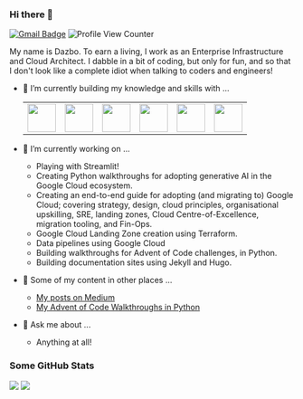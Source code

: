 ### Hi there 👋

[![Gmail Badge](https://img.shields.io/badge/-Gmail-c14438?style=flat-square&logo=Gmail&logoColor=white&link=mailto:derailed-dash@gmail.com)](mailto:derailed-dash@gmail.com) 
![Profile View Counter](https://komarev.com/ghpvc/?username=derailed-dash)

My name is Dazbo. To earn a living, I work as an Enterprise Infrastructure and Cloud Architect. 
I dabble in a bit of coding, but only for fun, and so that I don't look like a complete idiot when talking to coders and engineers!

- 🌱 I’m currently building my knowledge and skills with ... 
  <table>
    <tbody>
        <tr>
            <td><img height=50 src="https://cdn.jsdelivr.net/gh/devicons/devicon/icons/python/python-original-wordmark.svg"/></td>
            <td><img height=50 src="https://cdn.jsdelivr.net/gh/devicons/devicon/icons/jupyter/jupyter-original-wordmark.svg"/></td>
            <td><img height=50 src="https://cdn.jsdelivr.net/gh/devicons/devicon/icons/docker/docker-original-wordmark.svg" /></td>
            <td><img height=50 src="https://cdn.jsdelivr.net/gh/devicons/devicon/icons/kubernetes/kubernetes-plain-wordmark.svg"/></td>
            <td><img height=50 src="https://cdn.jsdelivr.net/gh/devicons/devicon/icons/googlecloud/googlecloud-original.svg"/></td>
            <td><img height=50 src="https://cdn.jsdelivr.net/gh/devicons/devicon/icons/terraform/terraform-original-wordmark.svg"/></td>
        </tr>
    </tbody>
  </table>
  
- 🔭 I’m currently working on ...
  - Playing with Streamlit!
  - Creating Python walkthroughs for adopting generative AI in the Google Cloud ecosystem.
  - Creating an end-to-end guide for adopting (and migrating to) Google Cloud; covering strategy, design, cloud principles, organisational upskilling, SRE, landing zones, Cloud Centre-of-Excellence, migration tooling, and Fin-Ops.
  - Google Cloud Landing Zone creation using Terraform.
  - Data pipelines using Google Cloud
  - Building walkthroughs for Advent of Code challenges, in Python.
  - Building documentation sites using Jekyll and Hugo.

- 🔗 Some of my content in other places ...
  - [My posts on Medium](https://medium.com/@derailed.dash)
  - [My Advent of Code Walkthroughs in Python](https://aoc.just2good.co.uk/)

- 💬 Ask me about ...
  - Anything at all!

### Some GitHub Stats

<img src="https://github-readme-stats.vercel.app/api?username=derailed-dash&show_icons=true&theme=dark"/>
<img src="https://github-readme-stats.vercel.app/api/top-langs?username=derailed-dash&layout=compact&theme=dark"/>
